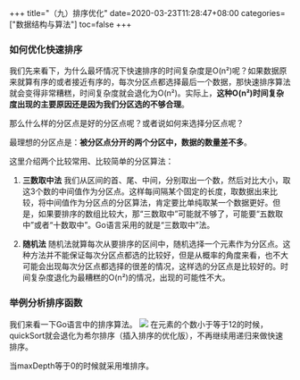 +++
title="（九）排序优化"
date=2020-03-23T11:28:47+08:00
categories=["数据结构与算法"]
toc=false
+++

### 如何优化快速排序
我们先来看下，为什么最坏情况下快速排序的时间复杂度是O(n²)呢？如果数据原来就算有序的或者接近有序的，每次分区点都选择最后一个数据，那快速排序算法就会变得非常糟糕，时间复杂度就会退化为O(n²)。实际上，**这种O(n²)时间复杂度出现的主要原因还是因为我们分区选的不够合理**。

那么什么样的分区点是好的分区点呢？或者说如何来选择分区点呢？

最理想的分区点是：**被分区点分开的两个分区中，数据的数量差不多**。

这里介绍两个比较常用、比较简单的分区算法：

1. **三数取中法**
   我们从区间的首、尾、中间，分别取出一个数，然后对比大小，取这3个数的中间值作为分区点。这样每间隔某个固定的长度，取数据出来比较，将中间值作为分区点的分区算法，肯定要比单纯取某一个数据更好。但是，如果要排序的数组比较大，那“三数取中”可能就不够了，可能要“五数取中”或者“十数取中”。Go语言采用的就是“三数取中”法。

2. **随机法**
  随机法就算每次从要排序的区间中，随机选择一个元素作为分区点。这种方法并不能保证每次分区点都选的比较好，但是从概率的角度来看，也不大可能会出现每次分区点都选择的很差的情况，这样选的分区点是比较好的。时间复杂度退化为最糟糕的O(n²)的情况，出现的可能性不大。

### 举例分析排序函数
我们来看一下Go语言中的排序算法。
![](https://pic.downk.cc/item/5e7858fe5c560911297e4d2a.png)
在元素的个数小于等于12的时候，quickSort就会退化为希尔排序（插入排序的优化版），不再继续用递归来做快速排序。

当maxDepth等于0的时候就采用堆排序。

